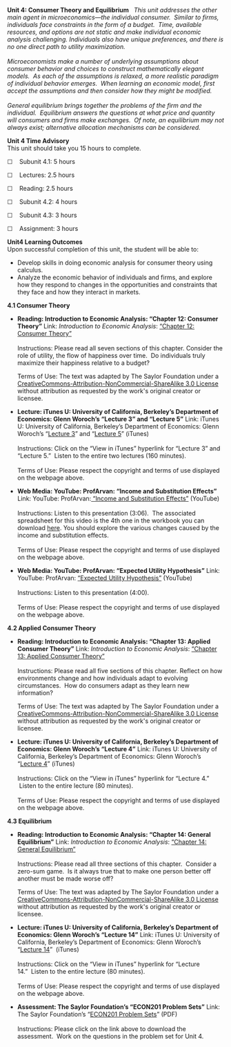 **Unit 4: Consumer Theory and Equilibrium** <span id="4"></span> 
*This unit addresses the other main agent in microeconomics—the
individual consumer.  Similar to firms, individuals face constraints in
the form of a budget.  Time, available resources, and options are not
static and make individual economic analysis challenging. Individuals
also have unique preferences, and there is no one direct path to utility
maximization.*  
    
 *Microeconomists make a number of underlying assumptions about consumer
behavior and choices to construct mathematically elegant models.  As
each of the assumptions is relaxed, a more realistic paradigm of
individual behavior emerges.  When learning an economic model, first
accept the assumptions and then consider how they might be modified.*  
    
 *General equilibrium brings together the problems of the firm and the
individual.  Equilibrium answers the questions at what price and
quantity will consumers and firms make exchanges.  Of note, an
equilibrium may not always exist; alternative allocation mechanisms can
be considered.*

**Unit 4 Time Advisory**  
This unit should take you 15 hours to complete.  
  
 ☐    Subunit 4.1: 5 hours
  
 ☐    Lectures: 2.5 hours  
  
 ☐    Reading: 2.5 hours

☐    Subunit 4.2: 4 hours  
  
 ☐    Subunit 4.3: 3 hours  
  
 ☐    Assignment: 3 hours

**Unit4 Learning Outcomes**  
Upon successful completion of this unit, the student will be able to:  
  
-   Develop skills in doing economic analysis for consumer theory using
    calculus.
-   Analyze the economic behavior of individuals and firms, and explore
    how they respond to changes in the opportunities and constraints
    that they face and how they interact in markets.

**4.1 Consumer Theory** <span id="4.1"></span> 
-   **Reading: Introduction to Economic Analysis: “Chapter 12: Consumer
    Theory”**
    Link: *Introduction to Economic Analysis*: [“Chapter 12: Consumer
    Theory”](http://2012books.lardbucket.org/books/beginning-economic-analysis/)  
        
     Instructions: Please read all seven sections of this chapter.
    Consider the role of utility, the flow of happiness over time.  Do
    individuals truly maximize their happiness relative to a budget?   
      
     Terms of Use: The text was adapted by The Saylor Foundation under a
    [CreativeCommons-Attribution-NonCommercial-ShareAlike 3.0
    License](http://creativecommons.org/licenses/by-nc-sa/3.0/) without
    attribution as requested by the work's original creator or licensee.

-   **Lecture: iTunes U: University of California, Berkeley’s Department
    of Economics: Glenn Woroch’s “Lecture 3” and “Lecture 5”**
    Link: iTunes U: University of California, Berkeley’s Department of
    Economics: Glenn Woroch’s “[Lecture
    3](http://itunes.apple.com/us/podcast/lecture-3/id354823329?i=80681666)”
    and “[Lecture
    5](http://itunes.apple.com/us/podcast/lecture-5/id354823329?i=80681664)”
    (iTunes)  
        
     Instructions: Click on the “View in iTunes” hyperlink for “Lecture
    3” and “Lecture 5.”  Listen to the entire two lectures (160
    minutes).  
        
     Terms of Use: Please respect the copyright and terms of use
    displayed on the webpage above.

-   **Web Media: YouTube: ProfArvan: “Income and Substitution Effects”**
    Link: YouTube: ProfArvan:[ “Income and Substitution
    Effects”](http://www.youtube.com/watch?v=GgzS04HCVbw) (YouTube)  
        
     Instructions: Listen to this presentation (3:06).  The associated
    spreadsheet for this video is the 4th one in the workbook you can
    download [here](http://goo.gl/dbR89). You should explore the various
    changes caused by the income and substitution effects.  
        
     Terms of Use: Please respect the copyright and terms of use
    displayed on the webpage above. 

-   **Web Media: YouTube: ProfArvan: “Expected Utility Hypothesis”**
    Link: YouTube: ProfArvan: [“Expected Utility
    Hypothesis”](http://www.youtube.com/watch?v=w6VVILttGbs) (YouTube)  
        
     Instructions: Listen to this presentation (4:00).  
        
     Terms of Use: Please respect the copyright and terms of use
    displayed on the webpage above.

**4.2 Applied Consumer Theory** <span id="4.2"></span> 
-   **Reading: Introduction to Economic Analysis: “Chapter 13: Applied
    Consumer Theory”**
    Link: *Introduction to Economic Analysis*: [“Chapter 13: Applied
    Consumer
    Theory”](http://2012books.lardbucket.org/books/beginning-economic-analysis/)  
        
     Instructions: Please read all five sections of this chapter.
    Reflect on how environments change and how individuals adapt to
    evolving circumstances.  How do consumers adapt as they learn new
    information?  
      
     Terms of Use: The text was adapted by The Saylor Foundation under a
    [CreativeCommons-Attribution-NonCommercial-ShareAlike 3.0
    License](http://creativecommons.org/licenses/by-nc-sa/3.0/) without
    attribution as requested by the work's original creator or licensee.

-   **Lecture: iTunes U: University of California, Berkeley’s Department
    of Economics: Glenn Woroch’s “Lecture 4”**
    Link: iTunes U: University of California, Berkeley’s Department of
    Economics: Glenn Woroch’s “[Lecture
    4](http://itunes.apple.com/us/podcast/lecture-4/id354823329?i=80681663)”
    (iTunes)  
        
     Instructions: Click on the “View in iTunes” hyperlink for “Lecture
    4.”  Listen to the entire lecture (80 minutes).  
        
     Terms of Use: Please respect the copyright and terms of use
    displayed on the webpage above.

**4.3 Equilibrium** <span id="4.3"></span> 
-   **Reading: Introduction to Economic Analysis: “Chapter 14: General
    Equilibrium”**
    Link: *Introduction to Economic Analysis*: [“Chapter 14: General
    Equilibrium”](http://2012books.lardbucket.org/books/beginning-economic-analysis/)  
        
     Instructions: Please read all three sections of this chapter. 
    Consider a zero-sum game.  Is it always true that to make one person
    better off another must be made worse off?  
      
     Terms of Use: The text was adapted by The Saylor Foundation under a
    [CreativeCommons-Attribution-NonCommercial-ShareAlike 3.0
    License](http://creativecommons.org/licenses/by-nc-sa/3.0/) without
    attribution as requested by the work's original creator or licensee.

-   **Lecture: iTunes U: University of California, Berkeley’s Department
    of Economics: Glenn Woroch’s “Lecture 14”**
    Link: iTunes U: University of California, Berkeley’s Department of
    Economics: Glenn Woroch’s “[Lecture
    14](http://itunes.apple.com/us/podcast/lecture-14/id354823329?i=83459488)” 
    (iTunes)  
        
     Instructions: Click on the “View in iTunes” hyperlink for “Lecture
    14.”  Listen to the entire lecture (80 minutes).  
        
     Terms of Use: Please respect the copyright and terms of use
    displayed on the webpage above.

-   **Assessment: The Saylor Foundation’s “ECON201 Problem Sets”**
    Link: The Saylor Foundation’s “[ECON201 Problem
    Sets](http://www.saylor.org/site/wp-content/uploads/2011/07/ECON201-Original-Content-Assignments-for-Units-1-5-FINAL.pdf)”
    (PDF)  
        
     Instructions: Please click on the link above to download the
    assessment.  Work on the questions in the problem set for Unit 4. 


